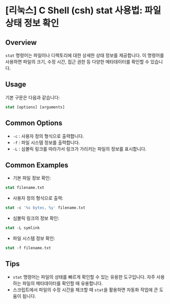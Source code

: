 # [리눅스] C Shell (csh) stat 사용법: 파일 상태 정보 확인

## Overview
`stat` 명령어는 파일이나 디렉토리에 대한 상세한 상태 정보를 제공합니다. 이 명령어를 사용하면 파일의 크기, 수정 시간, 접근 권한 등 다양한 메타데이터를 확인할 수 있습니다.

## Usage
기본 구문은 다음과 같습니다:
```csh
stat [options] [arguments]
```

## Common Options
- `-c` : 사용자 정의 형식으로 출력합니다.
- `-f` : 파일 시스템 정보를 출력합니다.
- `-L` : 심볼릭 링크를 따라가서 링크가 가리키는 파일의 정보를 표시합니다.

## Common Examples
- 기본 파일 정보 확인:
```csh
stat filename.txt
```

- 사용자 정의 형식으로 출력:
```csh
stat -c '%s bytes, %y' filename.txt
```

- 심볼릭 링크의 정보 확인:
```csh
stat -L symlink
```

- 파일 시스템 정보 확인:
```csh
stat -f filename.txt
```

## Tips
- `stat` 명령어는 파일의 상태를 빠르게 확인할 수 있는 유용한 도구입니다. 자주 사용하는 파일의 메타데이터를 확인할 때 유용합니다.
- 스크립트에서 파일의 수정 시간을 체크할 때 `stat`을 활용하면 자동화 작업에 큰 도움이 됩니다.